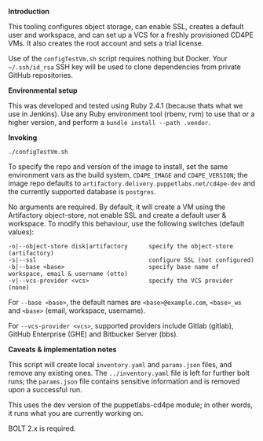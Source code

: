 **Introduction**

This tooling configures object storage, can enable SSL, creates a default user and workspace, and can set up a VCS for a freshly provisioned CD4PE VMs. It also creates the root account and sets a trial license.

Use of the `configTestVm.sh` script requires nothing but Docker. Your `~/.ssh/id_rsa` SSH key will be used to clone dependencies from private GitHub repositories.

**Environmental setup**

This was developed and tested using Ruby 2.4.1 (because thats what we use in Jenkins). Use any Ruby environment tool (rbenv, rvm) to use that or a higher version, and perform a `bundle install --path .vendor`.

**Invoking**

    ./configTestVm.sh

To specify the repo and version of the image to install, set the same environment vars as the build system, `CD4PE_IMAGE` and `CD4PE_VERSION`; the image repo defaults to `artifactory.delivery.puppetlabs.net/cd4pe-dev` and the currently supported database is `postgres`.

No arguments are required. By default, it will create a VM using the Artifactory object-store, not enable SSL and create a default user & workspace. To modify this behaviour, use the following switches (default values):

    -o|--object-store disk|artifactory      specify the object-store (artifactory)
    -s|--ssl                                configure SSL (not configured)
    -b|--base <base>                        specify base name of workspace, email & username (otto)
    -v|--vcs-provider <vcs>                 specify the VCS provider (none)

For `--base <base>`, the default names are `<base>@example.com`, `<base>_ws` and `<base>` (email, workspace, username).

For `--vcs-provider <vcs>`, supported providers include Gitlab (gitlab), GitHub Enterprise (GHE) and Bitbucker Server (bbs).

**Caveats & implementation notes**

This script will create local `inventory.yaml` and `params.json` files, and remove any existing ones. The `../inventory.yaml` file is left for further bolt runs; the `params.json` file contains sensitive information and is removed upon a successful run.

This uses the dev version of the puppetlabs-cd4pe module; in other words, it runs what you are currently working on.

BOLT 2.x is required.
